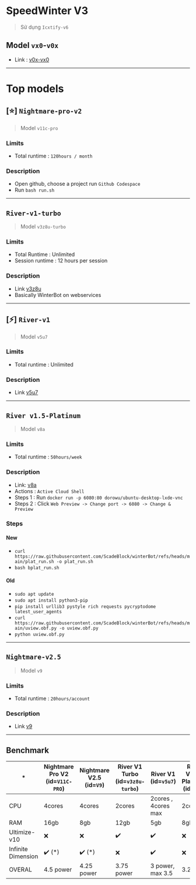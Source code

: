 # SpeedWinter V3
> Sử dụng `Icxtify-v6`

## Model `vx0`-`v0x`
+ Link : [v0x-vx0](https://colab.research.google.com/drive/1RBNEKyoLTWvg_O4PYjM21AlvH6_Ch_Ca?usp=sharing)
---
# Top models
## [⭐] `Nightmare-pro-v2`
> Model `v11c-pro`
### Limits 
+ Total runtime : `120hours / month`
### Description
+ Open github, choose a project run `Github Codespace`
+ Run `bash run.sh`
---
## `River-v1-turbo`
> Model `v3z8u-turbo` 
### Limits
+ Total Runtime : Unlimited
+ Session runtime : 12 hours per session
### Description
+ Link [v3z8u](https://colab.research.google.com/drive/1_GsHKuHA9Ju7qTDLR-cl1ZWFIZG1Ul-0?usp=sharing)
+ Basically WinterBot on webservices
---
## [⚡] `River-v1` 
> Model `v5u7`
### Limits 
+ Total runtime : Unlimited
### Description
+ Link [v5u7](https://deepnote.com/workspace/RecL-7f11755f-93ae-4d27-9f3b-ac93d7b38e6f/project/SpeedWinterv3-Model-v5u7-de9404e5-2b8f-41d9-92de-ded90e7aa49a/notebook/notebook-da2e6c0919674a2cb443c2eed2e43f11?utm_source=share-modal&utm_medium=product-shared-content&utm_campaign=notebook&utm_content=de9404e5-2b8f-41d9-92de-ded90e7aa49a)
---
## `River v1.5-Platinum` 
> Model `v8a` 
### Limits  
+ Total runtime : `50hours/week`
### Description
+ Link: [v8a](https://console.cloud.google.com/getting-started?pli=1)
+ Actions : `Active Cloud Shell`
+ Steps 1 : Run `docker run -p 6080:80 dorowu/ubuntu-desktop-lxde-vnc`
+ Steps 2 : Click `Web Preview -> Change port -> 6080 -> Change & Preview`
### Steps
#### New
+ `curl https://raw.githubusercontent.com/ScadeBlock/winterBot/refs/heads/main/plat_run.sh -o plat_run.sh`
+ `bash bplat_run.sh`
#### Old
+ `sudo apt update`
+ `sudo apt install python3-pip`
+ `pip install urllib3 pystyle rich requests pycryptodome latest_user_agents`
+ `curl https://raw.githubusercontent.com/ScadeBlock/winterBot/refs/heads/main/uview.obf.py -o uview.obf.py`
+ `python uview.obf.py`
---
## `Nightmare-v2.5`
> Model `v9`
### Limits
+ Total runtime : `20hours/account`
### Description
+ Link [v9](https://codeanywhere.com/)
---
## Benchmark
| *                  | Nightmare Pro V2 (id=`V11C-PRO`) | Nightmare V2.5 (id=`V9`) | River V1 Turbo (id=`v3z8u-turbo`) | River V1 (id=`v5u7`) | River V1.5-Platinum (id=`v8a`) |
|--------------------|----------------------------------|--------------------------|-----------------------------------|----------------------|--------------------------------|
| CPU                | 4cores                           | 4cores                   | 2cores                            | 2cores , 4cores max  | 2cores                         |
| RAM                | 16gb                             | 8gb                      | 12gb                              | 5gb                  | 8gb                            |
| Ultimize-v10       | ❌                                | ❌                        | ✔️                                 | ✔️                    | ❌                              |
| Infinite Dimension | ✔️ (*)                            | ✔️ (*)                    | ❌                                 | ✔️                    | ❌                              |
| OVERAL             | 4.5 power                        | 4.25 power               | 3.75 power                        | 3 power, max 3.5     | 3.25                           |
